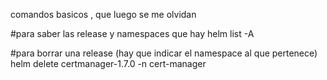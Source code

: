 comandos basicos , que  luego se me olvidan

#para saber las release y namespaces que hay 
helm list -A

#para borrar una release (hay que indicar el namespace al que pertenece)
helm delete certmanager-1.7.0 -n cert-manager

